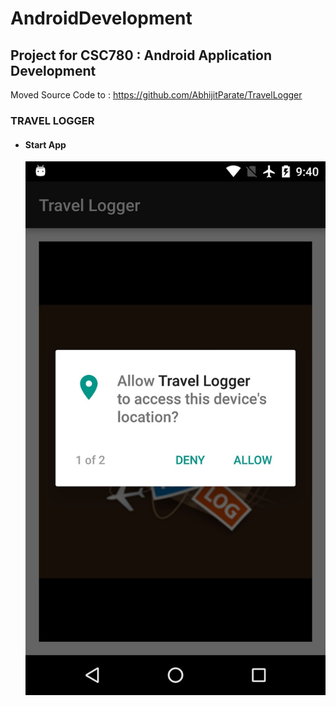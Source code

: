 # AndroidDevelopment
## Project for CSC780 : Android Application Development
Moved Source Code to : https://github.com/AbhijitParate/TravelLogger

### TRAVEL LOGGER
* #### Start App
	![image](/Images/1.jpg)

